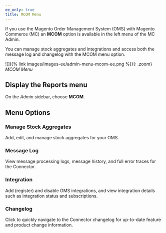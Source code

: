 ```yaml
---
ee_only: true
title: MCOM Menu
---
```


If you use the Magento Order Management System (OMS) with Magento Commerce (MC) an **MCOM** option is available in the left menu of the MC Admin.

You can manage stock aggregates and integrations and access both the message log and changelog with the MCOM menu option.

![]({% link images/images-ee/admin-menu-mcom-ee.png %}){: .zoom}
_MCOM Menu_

## Display the Reports menu

On the _Admin_ sidebar, choose **MCOM**.

## Menu Options

### Manage Stock Aggregates

Add, edit, and manage stock aggregates for your OMS.

### Message Log

View message processing logs, message history, and full error traces for the Connector.

### Integration

Add (register) and disable OMS integrations, and view integration details such as integration status and subscriptions.

### Changelog

Click to quickly navigate to the Connector changelog for up-to-date feature and product change information.

